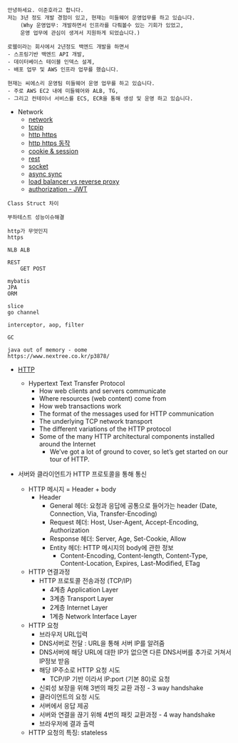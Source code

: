 
```
안녕하세요. 이준호라고 합니다.
저는 3년 정도 개발 경험이 있고, 현재는 미들웨어 운영업무를 하고 있습니다.
	(Why 운영업무: 개발하면서 인프라를 다뤄볼수 있는 기회가 있었고,
	운영 업무에 관심이 생겨서 지원하게 되었습니다.)

로웸이라는 회사에서 2년정도 백엔드 개발을 하면서
- 스프링기반 백엔드 API 개발,
- 데이터베이스 테이블 인덱스 설계,
- 배포 업무 및 AWS 인프라 업무를 했습니다.

현재는 씨에스리 운영팀 미들웨어 운영 업무를 하고 있습니다.
- 주로 AWS EC2 내에 미들웨어와 ALB, TG,
- 그리고 컨테이너 서비스를 ECS, ECR을 통해 생성 및 운영 하고 있습니다.

```

- Network
	- [network](https://github.com/WeareSoft/tech-interview/blob/master/contents/network.md)
	- [tcpip](https://madplay.github.io/post/network-tcp-udp-tcpip)
	- [http https](https://github.com/WeareSoft/tech-interview/blob/master/contents/network.md#http%EC%99%80-https)
	- [http https 동작](https://github.com/WeareSoft/tech-interview/blob/master/contents/network.md#http%EC%99%80-https-%EB%8F%99%EC%9E%91-%EA%B3%BC%EC%A0%95)
	- [cookie & session](https://github.com/WeareSoft/tech-interview/blob/master/contents/network.md#%EC%BF%A0%ED%82%A4%EC%99%80-%EC%84%B8%EC%85%98)
	- [rest](https://github.com/WeareSoft/tech-interview/blob/master/contents/network.md#rest%EC%99%80-restful%EC%9D%98-%EA%B0%9C%EB%85%90)
	- [socket](https://github.com/WeareSoft/tech-interview/blob/master/contents/network.md#socketio%EC%99%80-websocket%EC%9D%98-%EC%B0%A8%EC%9D%B4)
	- [async sync](https://github.com/WeareSoft/tech-interview/blob/master/contents/etc.md#blocking-non-blocking-vs-synchronous-asynchronous)
	- [load balancer vs reverse proxy](https://www.nginx.com/resources/glossary/reverse-proxy-vs-load-balancer/)
	- [authorization - JWT](https://inpa.tistory.com/entry/WEB-%F0%9F%93%9A-JWTjson-web-token-%EB%9E%80-%F0%9F%92%AF-%EC%A0%95%EB%A6%AC)


```
Class Struct 차이

부하테스트 성능이슈해결

http가 무엇인지
https

NLB ALB

REST
	GET POST

mybatis
JPA
ORM

slice
go channel

interceptor, aop, filter

GC

java out of memory - oome
https://www.nextree.co.kr/p3878/
```

- [HTTP](https://medium.com/@rlatla626/http-%EC%A0%95%EB%A6%AC-3958d2a82312)
	- Hypertext Text Transfer Protocol
		- How web clients and servers communicate
		- Where resources (web content) come from
		- How web transactions work
		- The format of the messages used for HTTP communication
		- The underlying TCP network transport
		- The different variations of the HTTP protocol
		- Some of the many HTTP architectural components installed around the Internet
			- We’ve got a lot of ground to cover, so let’s get started on our tour of HTTP.


- 서버와 클라이언트가 HTTP 프로토콜을 통해 통신
	- HTTP 메시지 = Header + body
		- Header
			- General 헤더: 요청과 응답에 공통으로 들어가는 header (Date, Connection, Via, Transfer-Encoding)
			- Request 헤더: Host, User-Agent, Accept-Encoding, Authorization
			- Response 헤더: Server, Age, Set-Cookie, Allow
			- Entity 헤더:  HTTP 메시지의 body에 관한 정보
				- Content-Encoding, Content-length, Content-Type, Content-Location, Expires, Last-Modified, ETag
	- HTTP 연결과정
		- HTTP 프로토콜 전송과정 (TCP/IP)
			- 4계층 Application Layer
			- 3계층 Transport Layer
			- 2계층 Internet Layer
			- 1계층 Network Interface Layer
	- HTTP 요청
		- 브라우저 URL입력
		- DNS서버로 전달 : URL을 통해 서버 IP를 알려줌
		- DNS서버에 해당 URL에 대한 IP가 없으면 다른 DNS서버를 추가로 거쳐서 IP정보 받음
		- 해당 IP주소로 HTTP 요청 시도
			- TCP/IP 기반 이라서 IP:port (기본 80)로 요청
		- 신뢰성 보장을 위해 3번의 패킷 교환 과정 - 3 way handshake 
		- 클라이언트의 요청 시도
		- 서버에서 응답 제공
		- 서버와 연결을 끊기 위해 4번의 패킷 교환과정 - 4 way handshake 
		- 브라우저에 결과 출력
	- HTTP 요청의 특징: stateless

```
```

